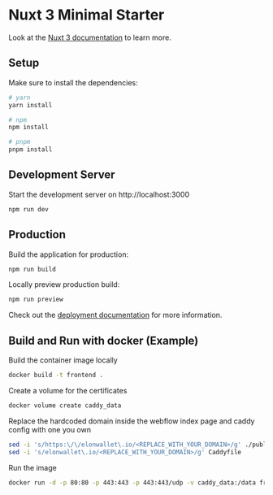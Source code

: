 # Nuxt 3 Minimal Starter

Look at the [Nuxt 3 documentation](https://nuxt.com/docs/getting-started/introduction) to learn more.

## Setup

Make sure to install the dependencies:

```bash
# yarn
yarn install

# npm
npm install

# pnpm
pnpm install
```

## Development Server

Start the development server on http://localhost:3000

```bash
npm run dev
```

## Production

Build the application for production:

```bash
npm run build
```

Locally preview production build:

```bash
npm run preview
```

Check out the [deployment documentation](https://nuxt.com/docs/getting-started/deployment) for more information.


## Build and Run with docker (Example)

Build the container image locally

```bash
docker build -t frontend .
```

Create a volume for the certificates

```bash
docker volume create caddy_data
```

Replace the hardcoded domain inside the webflow index page and caddy config with one you own
```bash
sed -i 's/https:\/\/elonwallet\.io/<REPLACE_WITH_YOUR_DOMAIN>/g' ./public/index.html
sed -i 's/elonwallet\.io/<REPLACE_WITH_YOUR_DOMAIN>/g' Caddyfile
```

Run the image

```bash
docker run -d -p 80:80 -p 443:443 -p 443:443/udp -v caddy_data:/data frontend
```

